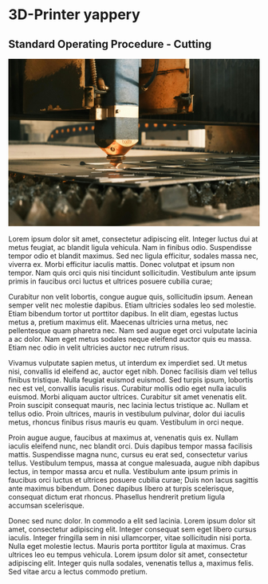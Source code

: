 # 3D-Printer yappery
## Standard Operating Procedure - Cutting

![Screenshot](assets/3d-printer.jpg)

Lorem ipsum dolor sit amet, consectetur adipiscing elit. Integer luctus dui at metus feugiat, ac blandit ligula vehicula. Nam in finibus odio. Suspendisse tempor odio et blandit maximus. Sed nec ligula efficitur, sodales massa nec, viverra ex. Morbi efficitur iaculis mattis. Donec volutpat et ipsum non tempor. Nam quis orci quis nisi tincidunt sollicitudin. Vestibulum ante ipsum primis in faucibus orci luctus et ultrices posuere cubilia curae;

Curabitur non velit lobortis, congue augue quis, sollicitudin ipsum. Aenean semper velit nec molestie dapibus. Etiam ultricies sodales leo sed molestie. Etiam bibendum tortor ut porttitor dapibus. In elit diam, egestas luctus metus a, pretium maximus elit. Maecenas ultricies urna metus, nec pellentesque quam pharetra nec. Nam sed augue eget orci vulputate lacinia a ac dolor. Nam eget metus sodales neque eleifend auctor quis eu massa. Etiam nec odio in velit ultricies auctor nec rutrum risus.

Vivamus vulputate sapien metus, ut interdum ex imperdiet sed. Ut metus nisi, convallis id eleifend ac, auctor eget nibh. Donec facilisis diam vel tellus finibus tristique. Nulla feugiat euismod euismod. Sed turpis ipsum, lobortis nec est vel, convallis iaculis risus. Curabitur mollis odio eget nulla iaculis euismod. Morbi aliquam auctor ultrices. Curabitur sit amet venenatis elit. Proin suscipit consequat mauris, nec lacinia lectus tristique ac. Nullam et tellus odio. Proin ultrices, mauris in vestibulum pulvinar, dolor dui iaculis metus, rhoncus finibus risus mauris eu quam. Vestibulum in orci neque.

Proin augue augue, faucibus at maximus at, venenatis quis ex. Nullam iaculis eleifend nunc, nec blandit orci. Duis dapibus tempor massa facilisis mattis. Suspendisse magna nunc, cursus eu erat sed, consectetur varius tellus. Vestibulum tempus, massa at congue malesuada, augue nibh dapibus lectus, in tempor massa arcu et nulla. Vestibulum ante ipsum primis in faucibus orci luctus et ultrices posuere cubilia curae; Duis non lacus sagittis ante maximus bibendum. Donec dapibus libero at turpis scelerisque, consequat dictum erat rhoncus. Phasellus hendrerit pretium ligula accumsan scelerisque.

Donec sed nunc dolor. In commodo a elit sed lacinia. Lorem ipsum dolor sit amet, consectetur adipiscing elit. Integer consequat sem eget libero cursus iaculis. Integer fringilla sem in nisi ullamcorper, vitae sollicitudin nisi porta. Nulla eget molestie lectus. Mauris porta porttitor ligula at maximus. Cras ultrices leo eu tempus vehicula. Lorem ipsum dolor sit amet, consectetur adipiscing elit. Integer quis nulla sodales, venenatis tellus a, maximus felis. Sed vitae arcu a lectus commodo pretium. 
